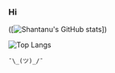 ### Hi
([![Shantanu's GitHub stats](https://github-readme-stats.vercel.app/api?username=ShanTen&theme=solarized-dark&show_icons=true&hide_rank=true])])


![Top Langs](https://github-readme-stats.vercel.app/api/top-langs/?username=ShanTen&theme=dark&layout=compact)

`¯\_(ツ)_/¯`

